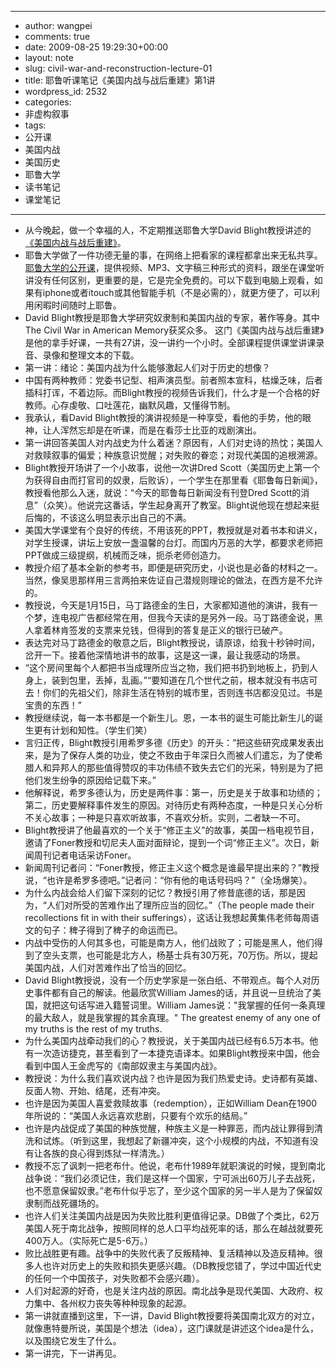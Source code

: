 - --
- author: wangpei
- comments: true
- date: 2009-08-25 19:29:30+00:00
- layout: note
- slug: civil-war-and-reconstruction-lecture-01
- title: 耶鲁听课笔记《美国内战与战后重建》第1讲
- wordpress_id: 2532
- categories:
- 非虚构叙事
- tags:
- 公开课
- 美国内战
- 美国历史
- 耶鲁大学
- 读书笔记
- 课堂笔记
- --
- 从今晚起，做一个幸福的人，不定期推送耶鲁大学David Blight教授讲述的[《美国内战与战后重建》](http://oyc.yale.edu/history/civil-war-and-reconstruction/)。
- 耶鲁大学做了一件功德无量的事，在网络上把看家的课程都拿出来无私共享。[耶鲁大学的公开课](http://oyc.yale.edu/)，提供视频、MP3、文字稿三种形式的资料，跟坐在课堂听讲没有任何区别，更重要的是，它是完全免费的。可以下载到电脑上观看，如果有iphone或者itouch或其他智能手机（不是必需的），就更方便了，可以利用闲暇时间随时上耶鲁。
- David Blight教授是耶鲁大学研究奴隶制和美国内战的专家，著作等身。其中The Civil War in American Memory获奖众多。 这门《美国内战与战后重建》是他的拿手好课，一共有27讲，没一讲约一个小时。全部课程提供课堂讲课录音、录像和整理文本的下载。
- 第一讲：绪论：美国内战为什么能够激起人们对于历史的想像？
- 中国有两种教师：党委书记型、相声演员型。前者照本宣科，枯燥乏味，后者插科打诨，不着边际。而Blight教授的视频告诉我们，什么才是一个合格的好教师。心存虔敬、口吐莲花，幽默风趣，又懂得节制。
- 我承认，看David Blight教授的演讲视频是一种享受，看他的手势，他的眼神，让人浑然忘却是在听课，而是在看莎士比亚的戏剧演出。
- 第一讲回答美国人对内战史为什么着迷？原因有，人们对史诗的热忱；美国人对救赎叙事的偏爱；种族意识觉醒；对失败的眷恋；对现代美国的追根溯源。
- Blight教授开场讲了一个小故事，说他一次讲Dred Scott（美国历史上第一个为获得自由而打官司的奴隶，后败诉），一个学生在那里看《耶鲁每日新闻》，教授看他那么入迷，就说：“今天的耶鲁每日新闻没有刊登Dred Scott的消息”（众笑）。他说完这番话，学生起身离开了教室。Blight说他现在想起来挺后悔的，不该这么明显表示出自己的不满。
- 美国大学课堂有个良好的传统，不用该死的PPT，教授就是对着书本和讲义，对学生授课，讲坛上安放一盏温馨的台灯。而国内万恶的大学，都要求老师把PPT做成三级提纲，机械而乏味，扼杀老师创造力。
- 教授介绍了基本全新的参考书，即便是研究历史，小说也是必备的材料之一。当然，像吴思那样用三言两拍来佐证自己潜规则理论的做法，在西方是不允许的。 
- 教授说，今天是1月15日，马丁路德金的生日，大家都知道他的演讲，我有一个梦，连电视广告都经常在用，但我今天读的是另外一段。马丁路德金说，黑人拿着林肯签发的支票来兑钱，但得到的答复是正义的银行已破产。
- 表达完对马丁路德金的敬意之后，Blight教授说，请原谅，给我十秒钟时间，岔开一下。接着他深情地讲书的故事，这是这一课，最让我感动的场景。  
- “这个房间里每个人都把书当成理所应当之物，我们把书扔到地板上，扔到人身上，装到包里，丢掉，乱画。”“要知道在几个世代之前，根本就没有书店可去！你们的先祖父们，除非生活在特别的城市里，否则连书店都没见过。书是宝贵的东西！”
- 教授继续说，每一本书都是一个新生儿。恩，一本书的诞生可能比新生儿的诞生更有计划和知性。（学生们笑）
- 言归正传，Blight教授引用希罗多德《历史》的开头：”把这些研究成果发表出来，是为了保存人类的功业，使之不致由于年深日久而被人们遣忘，为了使希腊人和异邦人的那些值得赞叹的丰功伟绩不致失去它们的光采，特别是为了把他们发生纷争的原因给记载下来。”
- 他解释说，希罗多德认为，历史是两件事：第一，历史是关于故事和功绩的；第二，历史要解释事件发生的原因。对待历史有两种态度，一种是只关心分析不关心故事；一种是只喜欢听故事，不喜欢分析。实则，二者缺一不可。
- Blight教授讲了他最喜欢的一个关于“修正主义”的故事，美国一档电视节目，邀请了Foner教授和切尼夫人面对面辩论，提到一个词“修正主义”。次日，新闻周刊记者电话采访Foner。
- 新闻周刊记者问：“Foner教授，修正主义这个概念是谁最早提出来的？”教授说，“也许是希罗多德吧。”记者问：“你有他的电话号码吗？”（全场爆笑）。
- 为什么内战会给人们留下深刻的记忆？教授引用了修昔底德的话，那是因为，“人们对所受的苦难作出了理所应当的回忆。”（The people made their recollections fit in with their sufferings），这话让我想起黄集伟老师每周语文的句子：稗子得到了稗子的命运而已。
- 内战中受伤的人何其多也，可能是南方人，他们战败了；可能是黑人，他们得到了空头支票，也可能是北方人，杨基士兵有30万死，70万伤。所以，提起美国内战，人们对苦难作出了恰当的回忆。  
- David Blight教授说，没有一个历史学家是一张白纸、不带观点。每个人对历史事件都有自己的解读。他最欣赏William James的话，并且说一旦统治了美国，就把这句话写进入籍誓词里。William James说："我掌握的任何一条真理的最大敌人，就是我掌握的其余真理。" The greatest enemy of any one of my truths is the rest of my truths.
- 为什么美国内战牵动我们的心？教授说，关于美国内战已经有6.5万本书。他有一次造访捷克，甚至看到了一本捷克语译本。如果Blight教授来中国，他会看到中国人王金虎写的《南部奴隶主与美国内战》。
- 教授说：为什么我们喜欢说内战？也许是因为我们热爱史诗。史诗都有英雄、反面人物、开始、结尾，还有冲突。
- 也许是因为美国人喜爱救赎故事（redemption），正如William Dean在1900年所说的：“美国人永远喜欢悲剧，只要有个欢乐的结局。”
- 也许是内战促成了美国的种族觉醒，种族主义是一种罪恶，而内战让罪得到清洗和试炼。（听到这里，我想起了新疆冲突，这个小规模的内战，不知道有没有让各族的良心得到炼狱一样清洗。）
- 教授不忘了讽刺一把老布什。他说，老布什1989年就职演说的时候，提到南北战争说：“我们必须记住，我们是这样一个国家，宁可派出60万儿子去战死，也不愿意保留奴隶。”老布什似乎忘了，至少这个国家的另一半人是为了保留奴隶制而战死疆场的。
- 也许人们关注美国内战是因为失败比胜利更值得记录。DB做了个类比，62万美国人死于南北战争，按照同样的总人口平均战死率的话，那么在越战就要死400万人。（实际死亡是5-6万。）
- 败比战胜更有趣。战争中的失败代表了反叛精神、复活精神以及造反精神。很多人也许对历史上的失败和损失更感兴趣。（DB教授您错了，学过中国近代史的任何一个中国孩子，对失败都不会感兴趣）。
- 人们对起源的好奇，也是关注内战的原因。南北战争是现代美国、大政府、权力集中、各州权力丧失等种种现象的起源。
- 第一讲就直播到这里，下一讲，David Blight教授要将美国南北双方的对立，就像惠特曼所说，美国是个想法（idea），这门课就是讲述这个idea是什么，以及围绕它发生了什么。
- 第一讲完，下一讲再见。
